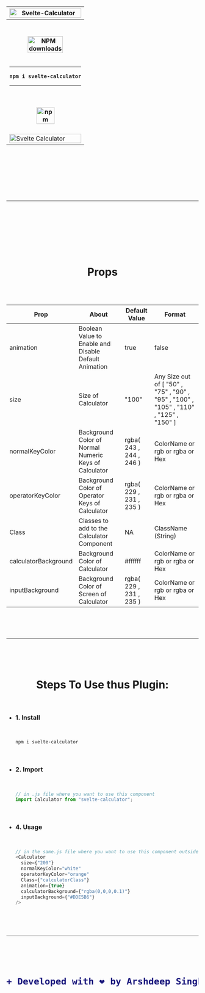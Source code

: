 <h1 align="center">
  <table><tr><th><img width=100% src="https://user-images.githubusercontent.com/56549294/126062957-e2baa608-9d5d-4462-ab40-a3a08140917b.png" alt="Svelte-Calculator"/></th></tr><tr><th><br><br><span class="badge-npmdownloads"><a href="https://npmjs.org/package/svelte-calculator-tailwind" title="View this project on NPM"><img width=70% src="https://img.shields.io/npm/dm/svelte-calculator.svg" alt="NPM downloads" /></a></span><br><br><hr>


```
npm i svelte-calculator
```


<hr><br><br><a href="https://www.npmjs.com/package/svelte-calculator"><img width=50% src="https://user-images.githubusercontent.com/56549294/125153433-49c2f680-e171-11eb-93ec-7e0fba7703a8.png" alt="npm"/></a><br><br></th></tr><tr><td><img width="100%" alt="Svelte Calculator
" src="https://user-images.githubusercontent.com/56549294/126062896-cbd3acbc-d224-48c9-bcfe-016d38efaf36.png"/></td></tr>
</table>
<br>
<br>
<br>
  <hr>
<br>
<br>
<br>

  <h1 align="center">Props</h1>

<br>
<br><div align="center">


|Prop|About|Default Value|Format|
|---|---|---|---|
|animation|Boolean Value to Enable and Disable Default Animation|true|false|
|size|Size of Calculator|"100"|Any Size out of [ "50" , "75" , "90" , "95" , "100" , "105" , "110" , "125" , "150" ]|
|normalKeyColor|Background Color of Normal Numeric Keys of Calculator|rgba( 243 , 244 , 246 )|ColorName or rgb or rgba or Hex|
|operatorKeyColor|Background Color of Operator Keys of Calculator|rgba( 229 , 231 , 235 )|ColorName or rgb or rgba or Hex|
|Class|Classes to add to the Calculator Component|NA|ClassName (String)|
|calculatorBackground|Background Color of Calculator|#ffffff|ColorName or rgb or rgba or Hex|
|inputBackground|Background Color of Screen of Calculator|rgba( 229 , 231 , 235 )|ColorName or rgb or rgba or Hex|



<br>
<br>
<br>
  <hr>
<br>
<br>
<br>
  <h1 align="center">Steps To Use thus Plugin:</h1>
  </div>
  <br>
<ul>

<li><h3> 1. Install</h3> <br>


```bash
npm i svelte-calculator
```

</li>
<br>

<li><h3> 2. Import</h3> <br>


```javascript
// in .js file where you want to use this component
import Calculator from "svelte-calculator";
```

</li>
  <br>
<li><h3> 4. Usage</h3> <br>

```javascript
// in the same.js file where you want to use this component outside <script></script> tag
<Calculator
  size={"200"}
  normalKeyColor="white"
  operatorKeyColor="orange"
  Class={"calculatorClass"}
  animation={true}
  calculatorBackground={"rgba(0,0,0,0.1)"}
  inputBackground={"#DDE5B6"}
/>
```

</li>
  </ul>
<br>
<br>
<br>
  <hr>
<br>
<br>
<br>

<h1 align="center">


```diff
+ Developed with ❤️ by Arshdeep Singh
```

</h1>
